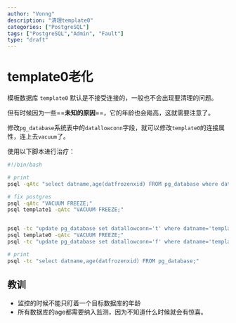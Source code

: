 ```yaml
---
author: "Vonng"
description: "清理template0"
categories: ["PostgreSQL"]
tags: ["PostgreSQL","Admin", "Fault"]
type: "draft"
---
```




# template0老化

模板数据库 `template0` 默认是不接受连接的，一般也不会出现要清理的问题。

但有时候因为一些==**未知的原因**==，它的年龄也会飚高，这就需要注意了。



修改`pg_database`系统表中的`datallowconn`字段，就可以修改`template0`的连接属性，连上去`vacuum`了。

使用以下脚本进行治疗：

```bash
#!/bin/bash

# print
psql -qAtc "select datname,age(datfrozenxid) FROM pg_database where datname ~ 'template';"

# fix postgres
psql -qAtc "VACUUM FREEZE;"
psql template1 -qAtc "VACUUM FREEZE;"


psql -tc "update pg_database set datallowconn='t' where datname='template0';"
psql template0 -qAtc "VACUUM FREEZE;"
psql -tc "update pg_database set datallowconn='f' where datname='template0';"

# print
psql -tc "select datname,age(datfrozenxid) FROM pg_database;"

```



## 教训

* 监控的时候不能只盯着一个目标数据库的年龄
* 所有数据库的age都需要纳入监测，因为不知道什么时候就会有惊喜。